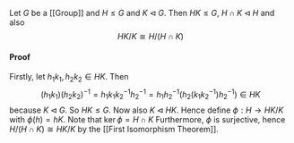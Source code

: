 Let $G$ be a [[Group]] and $H\leq G$ and $K\triangleleft G$. 
Then $HK\leq G$, $H\cap K\triangleleft H$ and also $$HK/K\cong H/(H\cap K)$$
#### Proof
Firstly, let $h_1k_1,h_2k_2\in HK$. 
Then 
$$
(h_1k_1)(h_2k_2)^{-1}=h_1k_1k_2^{-1}h_2^{-1}=h_1h_2^{-1}(h_2(k_1k_2^{-1})h_2^{-1})\in HK
$$
because $K\triangleleft G$.
So $HK\leq G$.
Now also $K\triangleleft HK$.
Hence define $\phi:H\to HK/K$ with $\phi(h)=hK$.
Note that $\ker \phi=H\cap K$
Furthermore, $\phi$ is surjective,
hence $H/(H\cap K)\cong HK/K$ by the [[First Isomorphism Theorem]].
